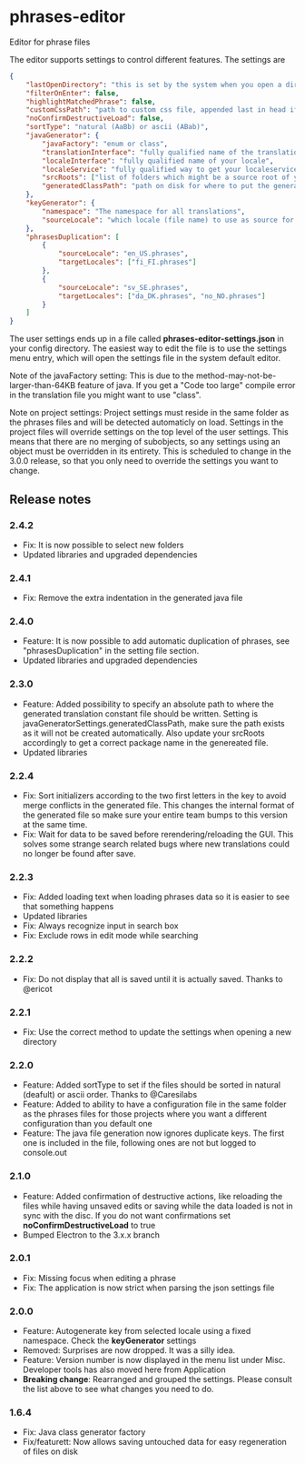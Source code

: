 # phrases-editor

Editor for phrase files

The editor supports settings to control different features. The settings are

```json
{
	"lastOpenDirectory": "this is set by the system when you open a directory",
	"filterOnEnter": false,
	"highlightMatchedPhrase": false,
	"customCssPath": "path to custom css file, appended last in head if set",
	"noConfirmDestructiveLoad": false,
	"sortType": "natural (AaBb) or ascii (ABab)",
	"javaGenerator": {
		"javaFactory": "enum or class",
		"translationInterface": "fully qualified name of the translation interface",
		"localeInterface": "fully qualified name of your locale",
		"localeService": "fully qualified way to get your localeservice",
		"srcRoots": ["list of folders which might be a source root of your project", "usually something like src"],
		"generatedClassPath": "path on disk for where to put the generated Translation.java"
	},
	"keyGenerator": {
		"namespace": "The namespace for all translations",
		"sourceLocale": "which locale (file name) to use as source for keys"
	},
	"phrasesDuplication": [
		{
			"sourceLocale": "en_US.phrases",
			"targetLocales": ["fi_FI.phrases"]
		},
		{
			"sourceLocale": "sv_SE.phrases",
			"targetLocales": ["da_DK.phrases", "no_NO.phrases"]
		}
	]
}
```

The user settings ends up in a file called **phrases-editor-settings.json** in your config directory. The easiest way to edit the file is to use the settings menu entry, which will open the settings file in the system default editor.

Note of the javaFactory setting: This is due to the method-may-not-be-larger-than-64KB feature of java. If you get a "Code too large" compile error in the translation file you might want to use "class".

Note on project settings: Project settings must reside in the same folder as the phrases files and will be detected automaticly on load. Settings in the project files will override settings on the top level of the user settings. This means that there are no merging of subobjects, so any settings using an object must be overridden in its entirety. This is scheduled to change in the 3.0.0 release, so that you only need to override the settings you want to change.

## Release notes

### 2.4.2

-   Fix: It is now possible to select new folders
-   Updated libraries and upgraded dependencies

### 2.4.1

-   Fix: Remove the extra indentation in the generated java file

### 2.4.0

-   Feature: It is now possible to add automatic duplication of phrases, see "phrasesDuplication" in the setting file section.
-   Updated libraries and upgraded dependencies

### 2.3.0

-   Feature: Added possibility to specify an absolute path to where the generated translation constant file should be written. Setting is javaGeneratorSettings.generatedClassPath, make sure the path exists as it will not be created automatically. Also update your srcRoots accordingly to get a correct package name in the genereated file.
-   Updated libraries

### 2.2.4

-   Fix: Sort initializers according to the two first letters in the key to avoid merge conflicts in the generated file. This changes the internal format of the generated file so make sure your entire team bumps to this version at the same time.
-   Fix: Wait for data to be saved before rerendering/reloading the GUI. This solves some strange search related bugs where new translations could no longer be found after save.

### 2.2.3

-   Fix: Added loading text when loading phrases data so it is easier to see that something happens
-   Updated libraries
-   Fix: Always recognize input in search box
-   Fix: Exclude rows in edit mode while searching

### 2.2.2

-   Fix: Do not display that all is saved until it is actually saved. Thanks to @ericot

### 2.2.1

-   Fix: Use the correct method to update the settings when opening a new directory

### 2.2.0

-   Feature: Added sortType to set if the files should be sorted in natural (deafult) or ascii order. Thanks to @Caresilabs
-   Feature: Added to ability to have a configuration file in the same folder as the phrases files for those projects where you want a different configuration than you default one
-   Feature: The java file generation now ignores duplicate keys. The first one is included in the file, following ones are not but logged to console.out

### 2.1.0

-   Feature: Added confirmation of destructive actions, like reloading the files while having unsaved edits or saving while the data loaded is not in sync with the disc. If you do not want confirmations set **noConfirmDestructiveLoad** to true
-   Bumped Electron to the 3.x.x branch

### 2.0.1

-   Fix: Missing focus when editing a phrase
-   Fix: The application is now strict when parsing the json settings file

### 2.0.0

-   Feature: Autogenerate key from selected locale using a fixed namespace. Check the **keyGenerator** settings
-   Removed: Surprises are now dropped. It was a silly idea.
-   Feature: Version number is now displayed in the menu list under Misc. Developer tools has also moved here from Application
-   **Breaking change**: Rearranged and grouped the settings. Please consult the list above to see what changes you need to do.

### 1.6.4

-   Fix: Java class generator factory
-   Fix/featurett: Now allows saving untouched data for easy regeneration of files on disk
